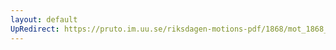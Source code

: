 ```yaml
---
layout: default
UpRedirect: https://pruto.im.uu.se/riksdagen-motions-pdf/1868/mot_1868__ak__203/mot_1868__ak__203-004.pdf
---
```

